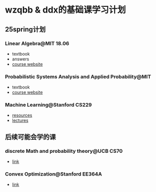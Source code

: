 # wzqbb & ddx的基础课学习计划
## 25spring计划
### Linear Algebra@MIT 18.06
- textbook
- answers
- [course website](https://ocw.mit.edu/courses/mathematics/18-06sc-linear-algebra-fall-2011/syllabus/)
  
### Probabilistic Systems Analysis and Applied Probability@MIT
- textbook
- [course website](https://ocw.mit.edu/courses/6-041sc-probabilistic-systems-analysis-and-applied-probability-fall-2013/)

### Machine Learning@Stanford CS229
- [resources](https://github.com/maxim5/cs229-2018-autumn)
- [lectures](https://www.youtube.com/watch?v=4b4MUYve_U8&list=PLoROMvodv4rMiGQp3WXShtMGgzqpfVfbU&index=2)
## 后续可能会学的课
### discrete Math and probability theory@UCB CS70
- [link](https://csdiy.wiki/%E6%95%B0%E5%AD%A6%E8%BF%9B%E9%98%B6/CS70/#_1)

### Convex Optimization@Stanford EE364A
- [link](https://csdiy.wiki/%E6%95%B0%E5%AD%A6%E8%BF%9B%E9%98%B6/convex/)
  
